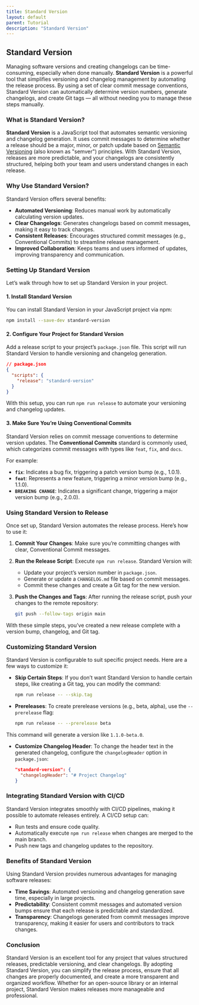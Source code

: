 ```yaml
---
title: Standard Version
layout: default
parent: Tutorial
description: "Standard Version"
---
```


## Standard Version

Managing software versions and creating changelogs can be time-consuming, especially when done manually. **Standard Version** is a powerful tool that simplifies versioning and changelog management by automating the release process. By using a set of clear commit message conventions, Standard Version can automatically determine version numbers, generate changelogs, and create Git tags — all without needing you to manage these steps manually.

### What is Standard Version?

**Standard Version** is a JavaScript tool that automates semantic versioning and changelog generation. It uses commit messages to determine whether a release should be a major, minor, or patch update based on [Semantic Versioning](https://semver.org) (also known as "semver") principles. With Standard Version, releases are more predictable, and your changelogs are consistently structured, helping both your team and users understand changes in each release.

### Why Use Standard Version?

Standard Version offers several benefits:
- **Automated Versioning**: Reduces manual work by automatically calculating version updates.
- **Clear Changelogs**: Generates changelogs based on commit messages, making it easy to track changes.
- **Consistent Releases**: Encourages structured commit messages (e.g., Conventional Commits) to streamline release management.
- **Improved Collaboration**: Keeps teams and users informed of updates, improving transparency and communication.

### Setting Up Standard Version

Let’s walk through how to set up Standard Version in your project.

#### 1. Install Standard Version

You can install Standard Version in your JavaScript project via npm:

```bash
npm install --save-dev standard-version
```

#### 2. Configure Your Project for Standard Version

Add a release script to your project’s `package.json` file. This script will run Standard Version to handle versioning and changelog generation.

```json
// package.json
{
  "scripts": {
    "release": "standard-version"
  }
}
```

With this setup, you can run `npm run release` to automate your versioning and changelog updates.

#### 3. Make Sure You’re Using Conventional Commits

Standard Version relies on commit message conventions to determine version updates. The **Conventional Commits** standard is commonly used, which categorizes commit messages with types like `feat`, `fix`, and `docs`.

For example:
- **`fix`**: Indicates a bug fix, triggering a patch version bump (e.g., 1.0.1).
- **`feat`**: Represents a new feature, triggering a minor version bump (e.g., 1.1.0).
- **`BREAKING CHANGE`**: Indicates a significant change, triggering a major version bump (e.g., 2.0.0).

### Using Standard Version to Release

Once set up, Standard Version automates the release process. Here’s how to use it:

1. **Commit Your Changes**: Make sure you’re committing changes with clear, Conventional Commit messages.
2. **Run the Release Script**: Execute `npm run release`. Standard Version will:
    - Update your project’s version number in `package.json`.
    - Generate or update a `CHANGELOG.md` file based on commit messages.
    - Commit these changes and create a Git tag for the new version.
3. **Push the Changes and Tags**: After running the release script, push your changes to the remote repository:

    ```bash
    git push --follow-tags origin main
    ```

With these simple steps, you’ve created a new release complete with a version bump, changelog, and Git tag.

### Customizing Standard Version

Standard Version is configurable to suit specific project needs. Here are a few ways to customize it:

- **Skip Certain Steps**: If you don’t want Standard Version to handle certain steps, like creating a Git tag, you can modify the command:

    ```bash
    npm run release -- --skip.tag
    ```

- **Prereleases**: To create prerelease versions (e.g., beta, alpha), use the `--prerelease` flag:

    ```bash
    npm run release -- --prerelease beta
    ```

This command will generate a version like `1.1.0-beta.0`.

- **Customize Changelog Header**: To change the header text in the generated changelog, configure the `changelogHeader` option in `package.json`:

    ```json
    "standard-version": {
      "changelogHeader": "# Project Changelog"
    }
    ```

### Integrating Standard Version with CI/CD

Standard Version integrates smoothly with CI/CD pipelines, making it possible to automate releases entirely. A CI/CD setup can:
- Run tests and ensure code quality.
- Automatically execute `npm run release` when changes are merged to the main branch.
- Push new tags and changelog updates to the repository.

### Benefits of Standard Version

Using Standard Version provides numerous advantages for managing software releases:
- **Time Savings**: Automated versioning and changelog generation save time, especially in large projects.
- **Predictability**: Consistent commit messages and automated version bumps ensure that each release is predictable and standardized.
- **Transparency**: Changelogs generated from commit messages improve transparency, making it easier for users and contributors to track changes.

### Conclusion

Standard Version is an excellent tool for any project that values structured releases, predictable versioning, and clear changelogs. By adopting Standard Version, you can simplify the release process, ensure that all changes are properly documented, and create a more transparent and organized workflow. Whether for an open-source library or an internal project, Standard Version makes releases more manageable and professional.